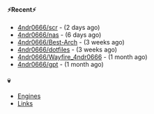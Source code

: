 #### ⚡Recent⚡

- [4ndr0666/scr](https://github.com/4ndr0666/scr) - (2 days ago)
- [4ndr0666/nas](https://github.com/4ndr0666/nas) - (6 days ago)
- [4ndr0666/Best-Arch](https://github.com/4ndr0666/Best-Arch) - (3 weeks ago)
- [4ndr0666/dotfiles](https://github.com/4ndr0666/dotfiles) - (3 weeks ago)
- [4ndr0666/Wayfire_4ndr0666](https://github.com/4ndr0666/Wayfire_4ndr0666) - (1 month ago)
- [4ndr0666/gpt](https://github.com/4ndr0666/gpt) - (1 month ago)

#### 💀
- [Engines](https://github.com/hoothin/SearchJumper/discussions/73)
- [Links](https://github.com/4ndr0666/Links/blob/main/README.md)


